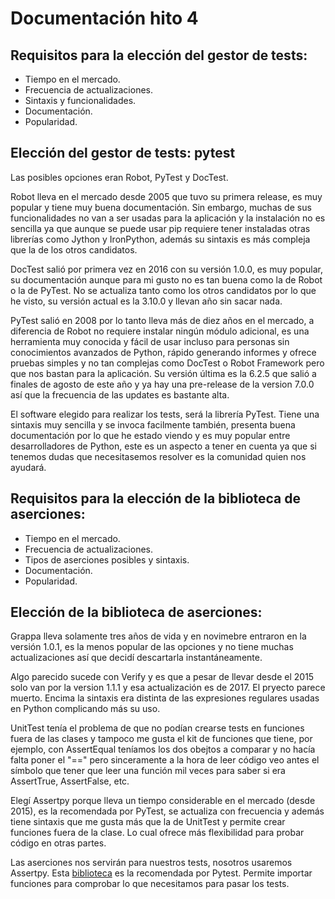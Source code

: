 # Documentación hito 4

## Requisitos para la elección del gestor de tests:

* Tiempo en el mercado.
* Frecuencia de actualizaciones.
* Sintaxis y funcionalidades.
* Documentación.
* Popularidad.


## Elección del gestor de tests: pytest

Las posibles opciones eran Robot, PyTest y DocTest. 

Robot lleva en el mercado desde 2005 que tuvo su primera release, es muy popular y tiene muy buena documentación. Sin embargo, muchas de sus funcionalidades no van a ser usadas para la aplicación y la instalación no es sencilla ya que aunque se puede usar pip requiere tener instaladas otras librerías como Jython y IronPython, además su sintaxis es más compleja que la de los otros candidatos.

DocTest salió por primera vez en 2016 con su versión 1.0.0, es muy popular, su documentación aunque para mi gusto no es tan buena como la de Robot o la de PyTest. No se actualiza tanto como los otros candidatos por lo que he visto, su versión actual es la 3.10.0 y llevan año sin sacar nada.

PyTest salió en 2008 por lo tanto lleva más de diez años en el mercado, a diferencia de Robot no requiere instalar ningún módulo adicional, es una herramienta muy conocida y fácil de usar incluso para personas sin conocimientos avanzados de Python, rápido generando informes y ofrece pruebas simples y no tan complejas como DocTest o Robot Framework pero que nos bastan para la aplicación. Su versión última es la 6.2.5 que salió a finales de agosto de este año y ya hay una pre-release de la version 7.0.0 así que la frecuencia de las updates es bastante alta.


El software elegido para realizar los tests, será la librería PyTest. Tiene una sintaxis muy sencilla y se invoca facilmente también, presenta buena documentación por lo que he estado viendo y es muy popular entre desarrolladores de Python, este es un aspecto a tener en cuenta ya que si tenemos dudas que necesitasemos resolver es la comunidad quien nos ayudará.

## Requisitos para la elección de la biblioteca de aserciones:

* Tiempo en el mercado.
* Frecuencia de actualizaciones.
* Tipos de aserciones posibles y sintaxis.
* Documentación.
* Popularidad.


## Elección de la biblioteca de aserciones:

Grappa lleva solamente tres años de vida y en novimebre entraron en la versión 1.0.1, es la menos popular de las opciones y no tiene muchas actualizaciones así que decidí descartarla instantáneamente.

Algo parecido sucede con Verify y es que a pesar de llevar desde el 2015 solo van por la version 1.1.1 y esa actualización es de 2017. El pryecto parece muerto. Encima la sintaxis era distinta de las expresiones regulares usadas en Python complicando más su uso.

UnitTest tenía el problema de que no podían crearse tests en funciones fuera de las clases y tampoco me gusta el kit de funciones que tiene, por ejemplo, con AssertEqual teníamos los dos obejtos a comparar y no hacía falta poner el "==" pero sinceramente a la hora de leer código veo antes el símbolo que tener que leer una función mil veces para saber si era AssertTrue, AssertFalse, etc.

Elegí Assertpy porque lleva un tiempo considerable en el mercado (desde 2015), es la recomendada por PyTest, se actualiza con frecuencia y además tiene sintaxis que me gusta más que la de UnitTest y permite crear funciones fuera de la clase. Lo cual ofrece más flexibilidad para probar código en otras partes.

Las aserciones nos servirán para nuestros tests, nosotros usaremos Assertpy. Esta [biblioteca](https://github.com/assertpy/assertpy) es la recomendada por Pytest. Permite importar funciones para comprobar lo que necesitamos para pasar los tests.